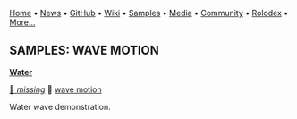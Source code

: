 [Home](https://qb64.com) • [News](../news.md) • [GitHub](../github.md) • [Wiki](../wiki.md) • [Samples](../samples.md) • [Media](../media.md) • [Community](../community.md) • [Rolodex](../rolodex.md) • [More...](../more.md)

## SAMPLES: WAVE MOTION

**[Water](water/index.md)**

[🐝 *missing*](author-missing.md) 🔗 [wave motion](wave-motion.md)

Water wave demonstration.
